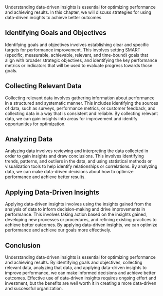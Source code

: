 
Understanding data-driven insights is essential for optimizing performance and achieving results. In this chapter, we will discuss strategies for using data-driven insights to achieve better outcomes.

Identifying Goals and Objectives
--------------------------------

Identifying goals and objectives involves establishing clear and specific targets for performance improvement. This involves setting SMART (specific, measurable, achievable, relevant, and time-bound) goals that align with broader strategic objectives, and identifying the key performance metrics or indicators that will be used to evaluate progress towards those goals.

Collecting Relevant Data
------------------------

Collecting relevant data involves gathering information about performance in a structured and systematic manner. This includes identifying the sources of data, such as surveys, performance metrics, or customer feedback, and collecting data in a way that is consistent and reliable. By collecting relevant data, we can gain insights into areas for improvement and identify opportunities for optimization.

Analyzing Data
--------------

Analyzing data involves reviewing and interpreting the data collected in order to gain insights and draw conclusions. This involves identifying trends, patterns, and outliers in the data, and using statistical methods or visualization tools to help identify relationships or correlations. By analyzing data, we can make data-driven decisions about how to optimize performance and achieve better results.

Applying Data-Driven Insights
-----------------------------

Applying data-driven insights involves using the insights gained from the analysis of data to inform decision-making and drive improvements in performance. This involves taking action based on the insights gained, developing new processes or procedures, and refining existing practices to achieve better outcomes. By applying data-driven insights, we can optimize performance and achieve our goals more effectively.

Conclusion
----------

Understanding data-driven insights is essential for optimizing performance and achieving results. By identifying goals and objectives, collecting relevant data, analyzing that data, and applying data-driven insights to improve performance, we can make informed decisions and achieve better outcomes. Effective use of data-driven insights requires ongoing effort and investment, but the benefits are well worth it in creating a more data-driven and successful organization.
